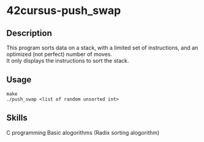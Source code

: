 # 42cursus-push_swap
## Description
This program sorts data on a stack, with a limited set of instructions, and an optimized (not perfect) number of moves.<br />
It only displays the instructions to sort the stack.<br />
## Usage
`make`<br />
`./push_swap <list of random unsorted int>`
## Skills
C programming
Basic alogorithms (Radix sorting alogorithm)
